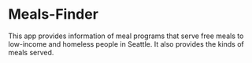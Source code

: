 # Meals-Finder
This app provides information of meal programs that serve free meals to low-income and homeless people in Seattle. It also provides the kinds of meals served.
